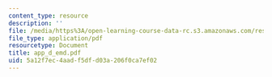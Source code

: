 ```yaml
---
content_type: resource
description: ''
file: /media/https%3A/open-learning-course-data-rc.s3.amazonaws.com/res-6-003-electromechanical-dynamics-spring-2009/5a12f7ec4aadf5dfd03a206f0ca7ef02_app_d_emd.pdf
file_type: application/pdf
resourcetype: Document
title: app_d_emd.pdf
uid: 5a12f7ec-4aad-f5df-d03a-206f0ca7ef02
---
```

